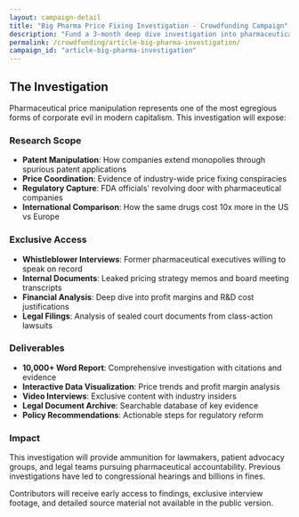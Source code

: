 ```yaml
---
layout: campaign-detail
title: "Big Pharma Price Fixing Investigation - Crowdfunding Campaign"
description: "Fund a 3-month deep dive investigation into pharmaceutical price manipulation and monopoly practices"
permalink: /crowdfunding/article-big-pharma-investigation/
campaign_id: "article-big-pharma-investigation"
---
```


## The Investigation

Pharmaceutical price manipulation represents one of the most egregious forms of corporate evil in modern capitalism. This investigation will expose:

### Research Scope
- **Patent Manipulation**: How companies extend monopolies through spurious patent applications
- **Price Coordination**: Evidence of industry-wide price fixing conspiracies
- **Regulatory Capture**: FDA officials' revolving door with pharmaceutical companies
- **International Comparison**: How the same drugs cost 10x more in the US vs Europe

### Exclusive Access
- **Whistleblower Interviews**: Former pharmaceutical executives willing to speak on record
- **Internal Documents**: Leaked pricing strategy memos and board meeting transcripts
- **Financial Analysis**: Deep dive into profit margins and R&D cost justifications
- **Legal Filings**: Analysis of sealed court documents from class-action lawsuits

### Deliverables
- **10,000+ Word Report**: Comprehensive investigation with citations and evidence
- **Interactive Data Visualization**: Price trends and profit margin analysis
- **Video Interviews**: Exclusive content with industry insiders
- **Legal Document Archive**: Searchable database of key evidence
- **Policy Recommendations**: Actionable steps for regulatory reform

### Impact
This investigation will provide ammunition for lawmakers, patient advocacy groups, and legal teams pursuing pharmaceutical accountability. Previous investigations have led to congressional hearings and billions in fines.

Contributors will receive early access to findings, exclusive interview footage, and detailed source material not available in the public version.
